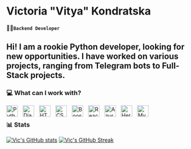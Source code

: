 # Victoria "Vitya" Kondratska 

**🧑‍💻`Backend Developer`**

Hi! I am a rookie Python developer, looking for new opportunities. I have worked on various projects, ranging from Telegram bots to Full-Stack projects.
---

### 💻 What can I work with?

<img align="left" alt="Python" width="30px" style="padding-right:10px;" src="https://cdn.jsdelivr.net/gh/devicons/devicon/icons/python/python-plain.svg" />
<img align="left" alt="Django" width="30px" style="padding-right:10px;" src="https://cdn.jsdelivr.net/gh/devicons/devicon/icons/django/django-plain.svg" />
<img align="left" alt="HTML" width="30px" style="padding-right:10px;" src="https://cdn.jsdelivr.net/gh/devicons/devicon/icons/html5/html5-plain.svg" />
<img align="left" alt="CSS" width="30px" style="padding-right:10px;" src="https://cdn.jsdelivr.net/gh/devicons/devicon/icons/css3/css3-plain.svg" />
<img align='left' alt='Boostrap' width='30px' style='padding-right: 10px;' src="https://cdn.jsdelivr.net/gh/devicons/devicon/icons/bootstrap/bootstrap-original.svg"/>
<img align="left" alt="React" width="30px" style="padding-right:10px;" src="https://cdn.jsdelivr.net/gh/devicons/devicon@latest/icons/react/react-original-wordmark.svg" />
<img align="left" alt="Azure" width="30px" style="padding-right:10px;" src="https://cdn.jsdelivr.net/gh/devicons/devicon/icons/azure/azure-original.svg" />
<img align="left" alt="Heroku" width="30px" style="padding-right:10px;" src="https://cdn.jsdelivr.net/gh/devicons/devicon/icons/heroku/heroku-plain.svg" />
<img align="left" alt="MySQL" width="30px" style="padding-right:10px;" src="https://cdn.jsdelivr.net/gh/devicons/devicon@latest/icons/mysql/mysql-original.svg" />
          
          

<br />

### 📊 Stats

[![Vic's GitHub stats](https://github-readme-stats.vercel.app/api?username=gearbeagel&show_icons=true&theme=radical)](https://github.com/anuraghazra/github-readme-stats)
[![Vic's GitHub Streak](https://streak-stats.demolab.com?user=gearbeagel&theme=radical)](https://git.io/streak-stats)

